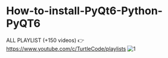 # How-to-install-PyQt6-Python-PyQT6
ALL PLAYLIST (+150 videos) 👉 https://www.youtube.com/c/TurtleCode/playlists
![1](https://user-images.githubusercontent.com/85156399/174764070-47e3f98f-8cdb-4989-8945-2059308a9bad.png)
